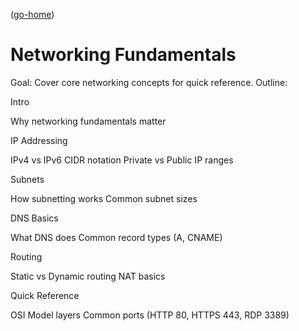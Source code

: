 ([go-home](../README.md))

# Networking Fundamentals

Goal: Cover core networking concepts for quick reference.
Outline:

Intro


Why networking fundamentals matter


IP Addressing

IPv4 vs IPv6
CIDR notation
Private vs Public IP ranges


Subnets

How subnetting works
Common subnet sizes


DNS Basics

What DNS does
Common record types (A, CNAME)


Routing

Static vs Dynamic routing
NAT basics


Quick Reference

OSI Model layers
Common ports (HTTP 80, HTTPS 443, RDP 3389)
